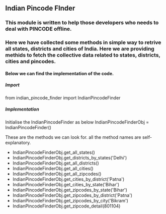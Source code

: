 ## Indian Pincode FInder
### This module is written to help those developers who needs to deal with PINCODE offline.
### Here we have collected some methods in simple way to retrive all states, districts and cities of India. Here we are providing methids to fetch the collective data related to states, districts, cities and pincodes.
#### Below we can find the implementation of the code.

##### Import 

from indian_pincode_finder import IndianPincodeFinder

##### Implementation 
Initialise the IndianPincodeFinder as below
IndianPincodeFinderObj = IndianPincodeFinder()

These are the methods we can look for. all the method names are self-explanatory.


- IndianPincodeFinderObj.get_all_states()
- IndianPincodeFinderObj.get_districts_by_states('Delhi')
- IndianPincodeFinderObj.get_all_districts()
- IndianPincodeFinderObj.get_all_cities()
- IndianPincodeFinderObj.get_all_zipcodes()
- IndianPincodeFinderObj.get_cities_by_district('Patna')
- IndianPincodeFinderObj.get_cities_by_state('Bihar')
- IndianPincodeFinderObj.get_zipcodes_by_state('Bihar')
- IndianPincodeFinderObj.get_zipcodes_by_district('Patna')
- IndianPincodeFinderObj.get_zipcodes_by_city('Bikram')
- IndianPincodeFinderObj.get_zipcode_detail(801104)
